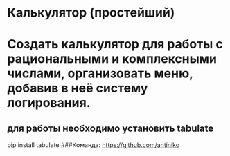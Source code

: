# Калькулятор (простейший)
# Создать калькулятор для работы с рациональными и комплексными числами, организовать меню, добавив в неё систему логирования.
## для работы необходимо установить tabulate 
pip install tabulate
###Команда:
https://github.com/antiniko
